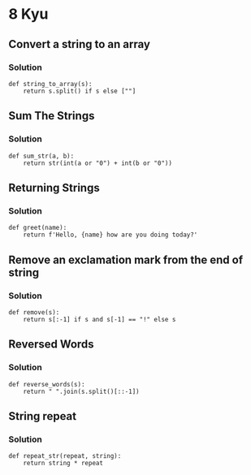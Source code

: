 # 8 Kyu

## Convert a string to an array

### Solution

```
def string_to_array(s):
    return s.split() if s else [""]
```

## Sum The Strings

### Solution

```
def sum_str(a, b):
    return str(int(a or "0") + int(b or "0"))
```

## Returning Strings

### Solution

```
def greet(name):
    return f'Hello, {name} how are you doing today?'
```

## Remove an exclamation mark from the end of string

### Solution

```
def remove(s):
    return s[:-1] if s and s[-1] == "!" else s
```

## Reversed Words

### Solution

```
def reverse_words(s):
    return " ".join(s.split()[::-1])
```


## String repeat

### Solution

```
def repeat_str(repeat, string):
    return string * repeat
```

